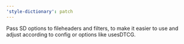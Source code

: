 ```yaml
---
'style-dictionary': patch
---
```


Pass SD options to fileheaders and filters, to make it easier to use and adjust according to config or options like usesDTCG.
